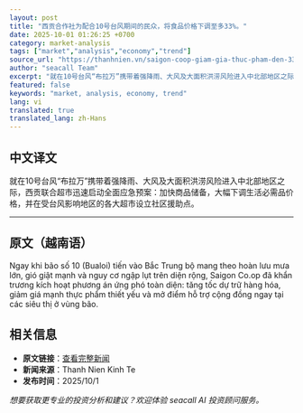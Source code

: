 ```yaml
---
layout: post
title: "西贡合作社为配合10号台风期间的民众，将食品价格下调至多33%。"
date: 2025-10-01 01:26:25 +0700
category: market-analysis
tags: ["market","analysis","economy","trend"]
source_url: "https://thanhnien.vn/saigon-coop-giam-gia-thuc-pham-den-33-de-san-se-cung-nguoi-dan-trong-bao-so-10-185250930173716882.htm"
author: "seacall Team"
excerpt: "就在10号台风“布拉万”携带着强降雨、大风及大面积洪涝风险进入中北部地区之际，西贡联合超市迅速启动全面应急预案：加快商品储备，大幅下调生活必需品价格，并在受台风影响地区的各大超市设立社区援助点。..."
featured: false
keywords: "market, analysis, economy, trend"
lang: vi
translated: true
translated_lang: zh-Hans
---
```


## 中文译文

就在10号台风“布拉万”携带着强降雨、大风及大面积洪涝风险进入中北部地区之际，西贡联合超市迅速启动全面应急预案：加快商品储备，大幅下调生活必需品价格，并在受台风影响地区的各大超市设立社区援助点。

---

## 原文（越南语）

Ngay khi b&atilde;o số 10 (Bualoi) tiến v&agrave;o Bắc Trung bộ mang theo ho&agrave;n lưu mưa lớn, gi&oacute; giật mạnh v&agrave; nguy cơ ngập lụt tr&ecirc;n diện rộng, Saigon Co.op đ&atilde; khẩn trương k&iacute;ch hoạt phương &aacute;n ứng ph&oacute; to&agrave;n diện: tăng tốc dự trữ h&agrave;ng h&oacute;a, giảm gi&aacute; mạnh thực phẩm thiết yếu v&agrave; mở điểm hỗ trợ cộng đồng ngay tại c&aacute;c si&ecirc;u thị ở v&ugrave;ng b&atilde;o.

## 相关信息

- **原文链接**：[查看完整新闻](https://thanhnien.vn/saigon-coop-giam-gia-thuc-pham-den-33-de-san-se-cung-nguoi-dan-trong-bao-so-10-185250930173716882.htm)
- **新闻来源**：Thanh Nien Kinh Te
- **发布时间**：2025/10/1

*想要获取更专业的投资分析和建议？欢迎体验 seacall AI 投资顾问服务。*